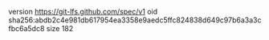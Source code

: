 version https://git-lfs.github.com/spec/v1
oid sha256:abdb2c4e981db617954ea3358e9aedc5ffc824838d649c97b6a3a3cfbc6a5dc8
size 182
